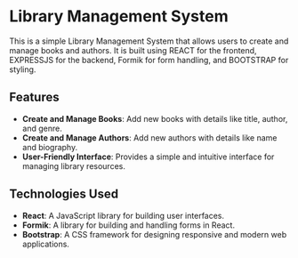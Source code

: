 # Library Management System

This is a simple Library Management System that allows users to create and manage books and authors. It is built using REACT for the frontend, EXPRESSJS for the backend, Formik for form handling, and BOOTSTRAP for styling.

## Features

- **Create and Manage Books**: Add new books with details like title, author, and genre.
- **Create and Manage Authors**: Add new authors with details like name and biography.
- **User-Friendly Interface**: Provides a simple and intuitive interface for managing library resources.

## Technologies Used

- **React**: A JavaScript library for building user interfaces.
- **Formik**: A library for building and handling forms in React.
- **Bootstrap**: A CSS framework for designing responsive and modern web applications.
